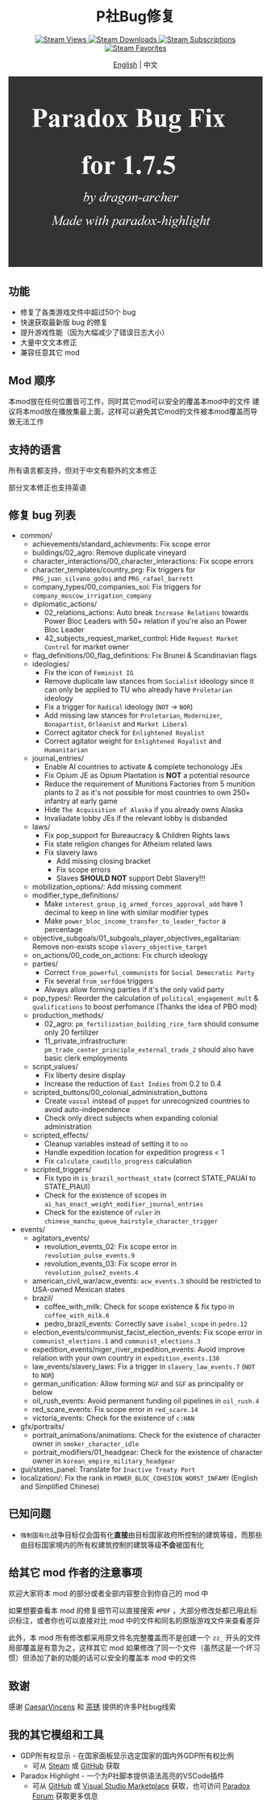 <h1 align="center">P社Bug修复</h1>

<p align="center">
	<a href="https://steamcommunity.com/sharedfiles/filedetails/?id=3277665729">
		<img src="https://img.shields.io/steam/views/3277665729" alt="Steam Views">
	</a>
	<a href="https://steamcommunity.com/sharedfiles/filedetails/?id=3277665729">
		<img src="https://img.shields.io/steam/downloads/3277665729" alt="Steam Downloads">
	</a>
	<a href="https://steamcommunity.com/sharedfiles/filedetails/?id=3277665729">
		<img src="https://img.shields.io/steam/subscriptions/3277665729" alt="Steam Subscriptions">
	</a>
	<a href="https://steamcommunity.com/sharedfiles/filedetails/?id=3277665729">
		<img src="https://img.shields.io/steam/favorites/3277665729" alt="Steam Favorites">
	</a>
</p>

<p align="center"><a href="README.md">English</a> | 中文</p>

![Thumbnail](thumbnail.png)

## 功能

- 修复了各类游戏文件中超过50个 bug
- 快速获取最新版 bug 的修复
- 提升游戏性能（因为大幅减少了错误日志大小）
- 大量中文文本修正
- 兼容任意其它 mod

## Mod 顺序

本mod放在任何位置皆可工作，同时其它mod可以安全的覆盖本mod中的文件
建议将本mod放在播放集最上面，这样可以避免其它mod的文件被本mod覆盖而导致无法工作

## 支持的语言

所有语言都支持，但对于中文有额外的文本修正

部分文本修正也支持英语

## 修复 bug 列表

- common/
  - achievements/standard_achievments: Fix scope error
  - buildings/02_agro: Remove duplicate vineyard
  - character_interactions/00_character_interactions: Fix scope errors
  - character_templates/country_prg: Fix triggers for `PRG_juan_silvano_godoi` and `PRG_rafael_barrett`
  - company_types/00_companies_soi: Fix triggers for `company_moscow_irrigation_company`
  - diplomatic_actions/
    - 02_relations_actions: Auto break `Increase Relations` towards Power Bloc Leaders with 50+ relation if you're also an Power Bloc Leader
    - 42_subjects_request_market_control: Hide `Request Market Control` for market owner
  - flag_definitions/00_flag_definitions: Fix Brunei & Scandinavian flags
  - ideologies/
    - Fix the icon of `Feminist IG`
    - Remove duplicate law stances from `Socialist` ideology since it can only be applied to TU who already have `Proletarian` ideology
    - Fix a trigger for `Radical` ideology (`NOT` -> `NOR`)
    - Add missing law stances for `Proletarian`, `Modernizer`, `Bonapartist`, `Orléanist` and `Market Liberal`
    - Correct agitator check for `Enlightened Royalist`
    - Correct agitator weight for `Enlightened Royalist` and `Humanitarian`
  - journal_entries/
    - Enable AI countries to activate & complete techonology JEs
    - Fix Opium JE as Opium Plantation is **NOT** a potential resource
    - Reduce the requirement of Munitions Factories from 5 munition plants to 2 as it's not possible for most countries to own 250+ infantry at early game
    - Hide `The Acquisition of Alaska` if you already owns Alaska
    - Invaliadate lobby JEs if the relevant lobby is disbanded
  - laws/
    - Fix pop_support for Bureaucracy & Children Rights laws
    - Fix state religion changes for Atheism related laws
    - Fix slavery laws
      - Add missing closing bracket
      - Fix scope errors
      - Slaves **SHOULD NOT** support Debt Slavery!!!
  - mobilization_options/: Add missing comment
  - modifier_type_definitions/
    - Make `interest_group_ig_armed_forces_approval_add` have 1 decimal to keep in line with similar modifier types
    - Make `power_bloc_income_transfer_to_leader_factor` a percentage
  - objective_subgoals/01_subgoals_player_objectives_egalitarian: Remove non-exists scope `slavery_objective_target`
  - on_actions/00_code_on_actions: Fix church ideology
  - parties/
    - Correct `from_powerful_communists` for `Social Democratic Party`
    - Fix several `from_serfdom` triggers
    - Always allow forming parties if it's the only valid party
  - pop_types/: Reorder the calculation of `political_engagement_mult` & `qualifications` to boost perfomance (Thanks the idea of PBO mod)
  - production_methods/
    - 02_agro: `pm_fertilization_building_rice_farm` should consume only 20 fertilizer
    - 11_private_infrastructure: `pm_trade_center_principle_external_trade_2` should also have basic clerk employments
  - script_values/
    - Fix liberty desire display
    - Increase the reduction of `East Indies` from 0.2 to 0.4
  - scripted_buttons/00_colonial_administration_buttons
    - Create `vassal` instead of `puppet` for unrecognized countries to avoid auto-independence
    - Check only direct subjects when expanding colonial administration
  - scripted_effects/
    - Cleanup variables instead of setting it to `no`
    - Handle expedition location for expedition progress < 1
    - Fix `calculate_caudillo_progress` calculation
  - scripted_triggers/
    - Fix typo in `is_brazil_northeast_state` (correct STATE_PAUAI to STATE_PIAUI)
    - Check for the existence of scopes in `ai_has_enact_weight_modifier_journal_entries`
    - Check for the existence of `ruler` in `chinese_manchu_queue_hairstyle_character_trigger`
- events/
  - agitators_events/
    - revolution_events_02: Fix scope error in `revolution_pulse_events.9`
    - revolution_events_03: Fix scope error in `revolution_pulse2_events.4`
  - american_civil_war/acw_events: `acw_events.3` should be restricted to USA-owned Mexican states
  - brazil/
    - coffee_with_milk: Check for scope existence & fix typo in `coffee_with_milk.6`
    - pedro_brazil_events: Correctly save `isabel_scope` in `pedro.12`
  - election_events/communist_facist_election_events: Fix scope error in `communist_elections.1` and `communist_elections.3`
  - expedition_events/niger_river_expedition_events: Avoid improve relation with your own country in `expedition_events.130`
  - law_events/slavery_laws: Fix a trigger in `slavery_law_events.7` (`NOT` to `NOR`)
  - german_unification: Allow forming `NGF` and `SGF` as principality or below
  - oil_rush_events: Avoid permanent funding oil pipelines in `oil_rush.4`
  - red_scare_events: Fix scope error in `red_scare.14`
  - victoria_events: Check for the existence of `c:HAN`
- gfx/portraits/
  - portrait_animations/animations: Check for the existence of character owner in `smoker_character_idle`
  - portrait_modifiers/01_headgear: Check for the existence of character owner in `korean_empire_military_headgear`
- gui/states_panel: Translate for `Inactive Treaty Port`
- localization/: Fix the rank in `POWER_BLOC_COHESION_WORST_INFAMY` (English and Simplified Chinese)

## 已知问题

- `强制国有化`战争目标仅会国有化**直接**由目标国家政府所控制的建筑等级，而那些由目标国家境内的所有权建筑控制的建筑等级**不会**被国有化

## 给其它 mod 作者的注意事项

欢迎大家将本 mod 的部分或者全部内容整合到你自己的 mod 中

如果想要查看本 mod 的修复细节可以直接搜索 `#PBF` ，大部分修改处都已用此标识标注，或者你也可以直接对比 mod 中的文件和同名的原版游戏文件来查看差异

此外，本 mod 所有修改都采用原文件名完整覆盖而不是创建一个 `zz_` 开头的文件局部覆盖是有意为之，这样其它 mod 如果修改了同一个文件（虽然这是一个坏习惯）但添加了新的功能的话可以安全的覆盖本 mod 中的文件

## 致谢

感谢 [CaesarVincens](https://forum.paradoxplaza.com/forum/members/caesarvincens.535173/) 和 [茶锈](https://steamcommunity.com/profiles/76561199017901516) 提供的许多P社bug线索

## 我的其它模组和工具

- GDP所有权显示 - 在国家面板显示选定国家的国内外GDP所有权比例
  - 可从 [Steam](https://steamcommunity.com/sharedfiles/filedetails/?id=3290552216) 或 [GitHub](https://github.com/dragon-archer/vic3-mods/tree/main/GDP%20Ownership%20Display) 获取
- Paradox Highlight - 一个为P社脚本提供语法高亮的VSCode插件
  - 可从 [GitHub](https://github.com/dragon-archer/paradox-highlight) 或 [Visual Studio Marketplace](https://marketplace.visualstudio.com/items?itemName=dragon-archer.paradox-highlight) 获取，也可访问 [Paradox Forum](https://forum.paradoxplaza.com/forum/threads/modding-tool-paradox-highlight-a-vscode-extension-for-highlighting-paradox-scripts.1686066/) 获取更多信息

